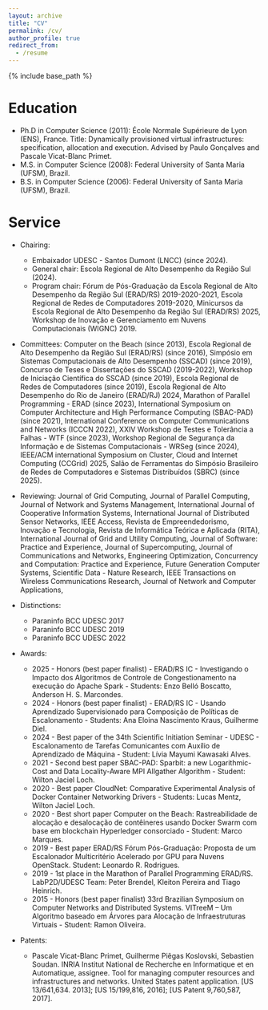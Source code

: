 ```yaml
---
layout: archive
title: "CV"
permalink: /cv/
author_profile: true
redirect_from:
  - /resume
---
```


{% include base_path %}

Education
======
* Ph.D in Computer Science (2011): École Normale Supérieure de Lyon (ENS), France. Title: Dynamically provisioned virtual infrastructures: specification, allocation and execution. Advised by Paulo Gonçalves and Pascale Vicat-Blanc Primet.
* M.S. in Computer Science (2008): Federal University of Santa Maria (UFSM), Brazil.
* B.S. in Computer Science (2006): Federal University of Santa Maria (UFSM), Brazil.

Service
======
* Chairing:
  * Embaixador UDESC - Santos Dumont (LNCC) (since 2024).
  * General chair: Escola Regional de Alto Desempenho da Região Sul (2024).
  * Program chair: Fórum de Pós-Graduação da Escola Regional de Alto Desempenho da Região Sul (ERAD/RS) 2019-2020-2021, Escola Regional de Redes de Computadores 2019-2020, Minicursos da Escola Regional de Alto Desempenho da Região Sul (ERAD/RS) 2025, Workshop de Inovação e Gerenciamento em Nuvens Computacionais (WIGNC) 2019.

* Committees: Computer on the Beach (since 2013), Escola Regional de Alto Desempenho da Região Sul (ERAD/RS) (since 2016), Simpósio em Sistemas Computacionais de Alto Desempenho (SSCAD) (since 2019), Concurso de Teses e Dissertações do SSCAD (2019-2022), Workshop de Iniciação Científica do SSCAD (since 2019), Escola Regional de Redes de Computadores (since 2019), Escola Regional de Alto Desempenho do Rio de Janeiro (ERAD/RJ) 2024, Marathon of Parallel Programming - ERAD (since 2023), International Symposium on Computer Architecture and High Performance Computing (SBAC-PAD) (since 2021), International Conference on Computer Communications and Networks (ICCCN 2022), XXIV Workshop de Testes e Tolerância a Falhas - WTF (since 2023), Workshop Regional de Segurança da Informação e de Sistemas Computacionais - WRSeg (since 2024), IEEE/ACM international Symposium on Cluster, Cloud and Internet Computing (CCGrid) 2025, Salão de Ferramentas do Simpósio Brasileiro de Redes de Computadores e Sistemas Distribuídos (SBRC) (since 2025).

* Reviewing: Journal of Grid Computing, Journal of Parallel Computing, Journal of Network and Systems Management, International Journal of Cooperative Information Systems,  International Journal of Distributed Sensor Networks, IEEE Access, Revista de Empreendedorismo, Inovação e Tecnologia, Revista de Informática Teórica e Aplicada (RITA), International Journal of Grid and Utility Computing, Journal of Software: Practice and Experience, Journal of Supercomputing, Journal of Communications and Networks, Engineering Optimization, Concurrency and Computation: Practice and Experience, Future Generation Computer Systems, Scientific Data - Nature Research, IEEE Transactions on Wireless Communications Research, Journal of Network and Computer Applications, 

* Distinctions:
  * Paraninfo BCC UDESC 2017
  * Paraninfo BCC UDESC 2019
  * Paraninfo BCC UDESC 2022

* Awards:
  * 2025 - Honors (best paper finalist) - ERAD/RS IC - Investigando o Impacto dos Algoritmos de Controle de Congestionamento na execução do Apache Spark - Students: Enzo Belló Boscatto, Anderson H. S. Marcondes.
  * 2024 - Honors (best paper finalist) - ERAD/RS IC - Usando Aprendizado Supervisionado para Composição de Políticas de Escalonamento - Students: Ana Eloina Nascimento Kraus, Guilherme Diel.
  * 2024 - Best paper of the 34th Scientific Initiation Seminar - UDESC - Escalonamento de Tarefas Comunicantes com Auxílio de Aprendizado de Máquina - Student: Lívia Mayumi Kawasaki Alves. 
  * 2021 - Second best paper SBAC-PAD: Sparbit: a new Logarithmic-Cost and Data Locality-Aware MPI Allgather Algorithm - Student: Wilton Jaciel Loch.
  * 2020 - Best paper CloudNet: Comparative Experimental Analysis of Docker Container Networking Drivers - Students: Lucas Mentz, Wilton Jaciel Loch.
  * 2020 - Best short paper Computer on the Beach: Rastreabilidade de alocação e desalocação de contêineres usando Docker Swarm com base em blockchain Hyperledger consorciado - Student: Marco Marques.
  * 2019 - Best paper ERAD/RS Fórum Pós-Graduação: Proposta de um Escalonador Multicritério Acelerado por GPU para Nuvens OpenStack. Student: Leonardo R. Rodrigues.
  * 2019 - 1st place in the Marathon of Parallel Programming ERAD/RS. LabP2D/UDESC Team: Peter Brendel, Kleiton Pereira and Tiago Heinrich.
  * 2015 - Honors (best paper finalist) 33rd Brazilian Symposium on Computer Networks and Distributed Systems.  VITreeM – Um Algoritmo baseado em Árvores para Alocação de Infraestruturas Virtuais - Student: Ramon Oliveira.
  
* Patents:
  * Pascale Vicat-Blanc Primet, Guilherme Piêgas Koslovski, Sebastien Soudan. INRIA Institut National de Recherche en Informatique et en Automatique, assignee. Tool for managing computer resources and infrastructures and networks. United States patent application. [US 13/641,634. 2013]; [US 15/199,816, 2016]; [US Patent 9,760,587, 2017].




